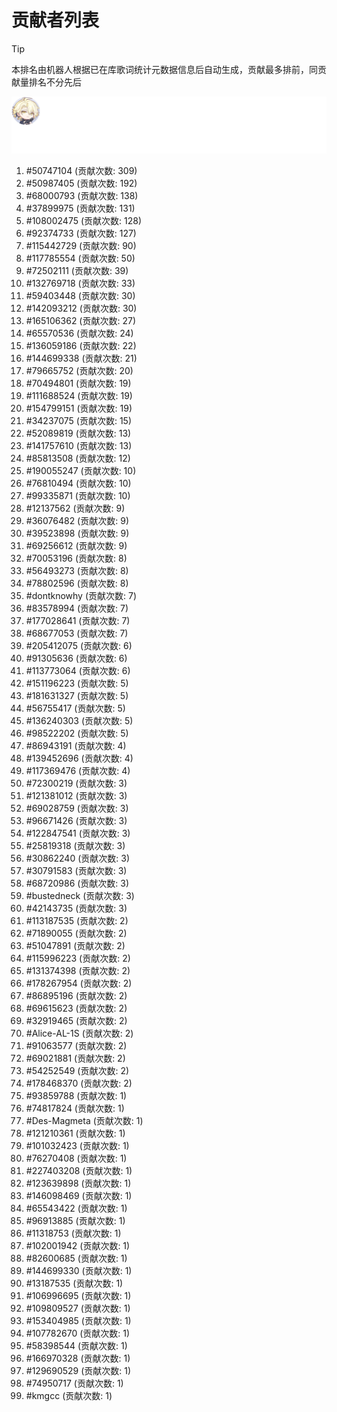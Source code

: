 # 贡献者列表

> [!TIP]
> 本排名由机器人根据已在库歌词统计元数据信息后自动生成，贡献最多排前，同贡献量排名不分先后

![贡献者头像画廊](./CONTRIBUTORS.svg)

1. #50747104 (贡献次数: 309)
2. #50987405 (贡献次数: 192)
3. #68000793 (贡献次数: 138)
4. #37899975 (贡献次数: 131)
5. #108002475 (贡献次数: 128)
6. #92374733 (贡献次数: 127)
7. #115442729 (贡献次数: 90)
8. #117785554 (贡献次数: 50)
9. #72502111 (贡献次数: 39)
10. #132769718 (贡献次数: 33)
11. #59403448 (贡献次数: 30)
12. #142093212 (贡献次数: 30)
13. #165106362 (贡献次数: 27)
14. #65570536 (贡献次数: 24)
15. #136059186 (贡献次数: 22)
16. #144699338 (贡献次数: 21)
17. #79665752 (贡献次数: 20)
18. #70494801 (贡献次数: 19)
19. #111688524 (贡献次数: 19)
20. #154799151 (贡献次数: 19)
21. #34237075 (贡献次数: 15)
22. #52089819 (贡献次数: 13)
23. #141757610 (贡献次数: 13)
24. #85813508 (贡献次数: 12)
25. #190055247 (贡献次数: 10)
26. #76810494 (贡献次数: 10)
27. #99335871 (贡献次数: 10)
28. #12137562 (贡献次数: 9)
29. #36076482 (贡献次数: 9)
30. #39523898 (贡献次数: 9)
31. #69256612 (贡献次数: 9)
32. #70053196 (贡献次数: 8)
33. #56493273 (贡献次数: 8)
34. #78802596 (贡献次数: 8)
35. #dontknowhy (贡献次数: 7)
36. #83578994 (贡献次数: 7)
37. #177028641 (贡献次数: 7)
38. #68677053 (贡献次数: 7)
39. #205412075 (贡献次数: 6)
40. #91305636 (贡献次数: 6)
41. #113773064 (贡献次数: 6)
42. #151196223 (贡献次数: 5)
43. #181631327 (贡献次数: 5)
44. #56755417 (贡献次数: 5)
45. #136240303 (贡献次数: 5)
46. #98522202 (贡献次数: 5)
47. #86943191 (贡献次数: 4)
48. #139452696 (贡献次数: 4)
49. #117369476 (贡献次数: 4)
50. #72300219 (贡献次数: 3)
51. #121381012 (贡献次数: 3)
52. #69028759 (贡献次数: 3)
53. #96671426 (贡献次数: 3)
54. #122847541 (贡献次数: 3)
55. #25819318 (贡献次数: 3)
56. #30862240 (贡献次数: 3)
57. #30791583 (贡献次数: 3)
58. #68720986 (贡献次数: 3)
59. #bustedneck (贡献次数: 3)
60. #42143735 (贡献次数: 3)
61. #113187535 (贡献次数: 2)
62. #71890055 (贡献次数: 2)
63. #51047891 (贡献次数: 2)
64. #115996223 (贡献次数: 2)
65. #131374398 (贡献次数: 2)
66. #178267954 (贡献次数: 2)
67. #86895196 (贡献次数: 2)
68. #69615623 (贡献次数: 2)
69. #32919465 (贡献次数: 2)
70. #Alice-AL-1S (贡献次数: 2)
71. #91063577 (贡献次数: 2)
72. #69021881 (贡献次数: 2)
73. #54252549 (贡献次数: 2)
74. #178468370 (贡献次数: 2)
75. #93859788 (贡献次数: 1)
76. #74817824 (贡献次数: 1)
77. #Des-Magmeta (贡献次数: 1)
78. #121210361 (贡献次数: 1)
79. #101032423 (贡献次数: 1)
80. #76270408 (贡献次数: 1)
81. #227403208 (贡献次数: 1)
82. #123639898 (贡献次数: 1)
83. #146098469 (贡献次数: 1)
84. #65543422 (贡献次数: 1)
85. #96913885 (贡献次数: 1)
86. #11318753 (贡献次数: 1)
87. #102001942 (贡献次数: 1)
88. #82600685 (贡献次数: 1)
89. #144699330 (贡献次数: 1)
90. #13187535 (贡献次数: 1)
91. #106996695 (贡献次数: 1)
92. #109809527 (贡献次数: 1)
93. #153404985 (贡献次数: 1)
94. #107782670 (贡献次数: 1)
95. #58398544 (贡献次数: 1)
96. #166970328 (贡献次数: 1)
97. #129690529 (贡献次数: 1)
98. #74950717 (贡献次数: 1)
99. #kmgcc (贡献次数: 1)
